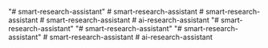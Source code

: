 "# smart-research-assistant" 
#   s m a r t - r e s e a r c h - a s s i s t a n t  
 #   s m a r t - r e s e a r c h - a s s i s t a n t  
 #   s m a r t - r e s e a r c h - a s s i s t a n t  
 #   a i - r e s e a r c h - a s s i s t a n t  
 "# smart-research-assistant" 
"# smart-research-assistant" 
"# smart-research-assistant" 
#   s m a r t - r e s e a r c h - a s s i s t a n t  
 #   a i - r e s e a r c h - a s s i s t a n t  
 